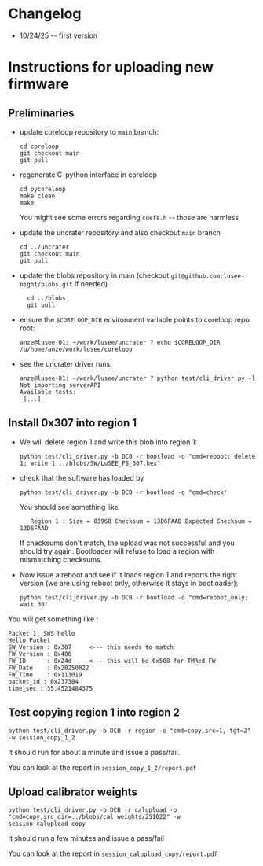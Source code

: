 # Changelog

* 10/24/25 -- first version



# Instructions for uploading new firmware

## Preliminaries

* update coreloop repository to `main` branch:
    ``` 
    cd coreloop
    git checkout main
    git pull
    ```
* regenerate C-python interface in coreloop
    ```
    cd pycoreloop
    make clean
    make
    ```
    You might see some errors regarding `cdefs.h` -- those are harmless

* update the uncrater repository and also checkout `main` branch
    ```
    cd ../uncrater
    git checkout main
    git pull
    ```

* update the blobs repository in main (checkout `git@github.com:lusee-night/blobs.git` if needed)
  ```
    cd ../blobs
    git pull
   ```

* ensure the `$CORELOOP_DIR` environment variable points to coreloop repo root:
    ```
    anze@lusee-01: ~/work/lusee/uncrater ? echo $CORELOOP_DIR
    /u/home/anze/work/lusee/coreloop
    ```
* see the uncrater driver runs:
    ```
    anze@lusee-01: ~/work/lusee/uncrater ? python test/cli_driver.py -l
    Not importing serverAPI
    Available tests:
     [...]
    ```

## Install 0x307 into region 1 
 * We will delete region 1 and write this blob into region 1:

     ```
    python test/cli_driver.py -b DCB -r bootload -o "cmd=reboot; delete 1; write 1 ../blobs/SW/LuSEE_FS_307.hex"
    ```

 * check that the software has loaded by 
    ```
    python test/cli_driver.py -b DCB -r bootload -o "cmd=check"
    ```

    You should see something like

    ```
       Region 1 : Size = 83968 Checksum = 13D6FAAD Expected Checksum = 13D6FAAD
    ```

    If checksums don't match, the upload was not successful and you should try again. Bootloader will refuse to load a region with mismatching checksums.

    
* Now issue a reboot and see if it loads region 1 and reports the right version (we are using reboot only, otherwise it stays in bootloader):

    ```
    python test/cli_driver.py -b DCB -r bootload -o "cmd=reboot_only; wait 30"
    ```

You will get something like :

```
Packet 1: SWS hello
Hello Packet
SW_Version : 0x307     <--- this needs to match
FW_Version : 0x406
FW_ID      : 0x24d     <--- this will be 0x508 for TMRed FW
FW_Date    : 0x20250822
FW_Time    : 0x113019
packet_id : 0x237384
time_sec : 35.4521484375

```

## Test copying region 1 into region 2 


```
python test/cli_driver.py -b DCB -r region -o "cmd=copy,src=1, tgt=2" -w session_copy_1_2
```

It should run for about a minute and issue a pass/fail.

You can look at the report in `session_copy_1_2/report.pdf`


## Upload calibrator weights 

```
python test/cli_driver.py -b DCB -r calupload -o "cmd=copy,src_dir=../blobs/cal_weights/251022" -w session_calupload_copy
```

It should run a few minutes and issue a pass/fail

You can look at the report in `session_calupload_copy/report.pdf`



